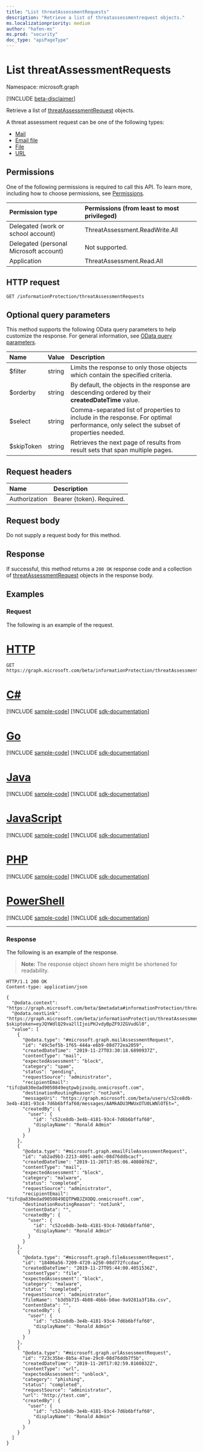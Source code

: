 ```yaml
---
title: "List threatAssessmentRequests"
description: "Retrieve a list of threatassessmentrequest objects."
ms.localizationpriority: medium
author: "hafen-ms"
ms.prod: "security"
doc_type: "apiPageType"
---
```


# List threatAssessmentRequests

Namespace: microsoft.graph

[!INCLUDE [beta-disclaimer](../../includes/beta-disclaimer.md)]

Retrieve a list of [threatAssessmentRequest](../resources/threatassessmentrequest.md) objects.

A threat assessment request can be one of the following types:

* [Mail](../resources/mailAssessmentRequest.md)
* [Email file](../resources/emailFileAssessmentRequest.md)
* [File](../resources/fileAssessmentRequest.md)
* [URL](../resources/urlAssessmentRequest.md)

## Permissions

One of the following permissions is required to call this API. To learn more, including how to choose permissions, see [Permissions](/graph/permissions-reference).

| Permission type                        | Permissions (from least to most privileged) |
|:---------------------------------------|:--------------------------------------------|
| Delegated (work or school account)     | ThreatAssessment.ReadWrite.All             |
| Delegated (personal Microsoft account) | Not supported.                              |
| Application                            | ThreatAssessment.Read.All                  |

## HTTP request

<!-- { "blockType": "ignored" } -->

```http
GET /informationProtection/threatAssessmentRequests
```

## Optional query parameters

This method supports the following OData query parameters to help customize the response. For general information, see [OData query parameters](/graph/query-parameters).

|Name            |Value    |Description                                                                                                                                                                 |
|:---------------|:--------|:---------------------------------------------------------------------------------------------------------------------------------------------------------------------------|
|$filter         |string   |Limits the response to only those objects which contain the specified criteria.                                                                                             |
|$orderby        |string   |By default, the objects in the response are descending ordered by their **createdDateTime** value.                                                                          |
|$select         |string   |Comma-separated list of properties to include in the response. For optimal performance, only select the subset of properties needed.                                        |
|$skipToken      |string   |Retrieves the next page of results from result sets that span multiple pages.                                                                                               |

## Request headers

| Name      |Description|
|:----------|:----------|
| Authorization | Bearer {token}. Required. |

## Request body

Do not supply a request body for this method.

## Response

If successful, this method returns a `200 OK` response code and a collection of [threatAssessmentRequest](../resources/threatassessmentrequest.md) objects in the response body.

## Examples

### Request

The following is an example of the request.

# [HTTP](#tab/http)
<!-- {
  "blockType": "request",
  "name": "get_threatassessmentrequests"
}-->

```msgraph-interactive
GET https://graph.microsoft.com/beta/informationProtection/threatAssessmentRequests
```

# [C#](#tab/csharp)
[!INCLUDE [sample-code](../includes/snippets/csharp/get-threatassessmentrequests-csharp-snippets.md)]
[!INCLUDE [sdk-documentation](../includes/snippets/snippets-sdk-documentation-link.md)]

# [Go](#tab/go)
[!INCLUDE [sample-code](../includes/snippets/go/get-threatassessmentrequests-go-snippets.md)]
[!INCLUDE [sdk-documentation](../includes/snippets/snippets-sdk-documentation-link.md)]

# [Java](#tab/java)
[!INCLUDE [sample-code](../includes/snippets/java/get-threatassessmentrequests-java-snippets.md)]
[!INCLUDE [sdk-documentation](../includes/snippets/snippets-sdk-documentation-link.md)]

# [JavaScript](#tab/javascript)
[!INCLUDE [sample-code](../includes/snippets/javascript/get-threatassessmentrequests-javascript-snippets.md)]
[!INCLUDE [sdk-documentation](../includes/snippets/snippets-sdk-documentation-link.md)]

# [PHP](#tab/php)
[!INCLUDE [sample-code](../includes/snippets/php/get-threatassessmentrequests-php-snippets.md)]
[!INCLUDE [sdk-documentation](../includes/snippets/snippets-sdk-documentation-link.md)]

# [PowerShell](#tab/powershell)
[!INCLUDE [sample-code](../includes/snippets/powershell/get-threatassessmentrequests-powershell-snippets.md)]
[!INCLUDE [sdk-documentation](../includes/snippets/snippets-sdk-documentation-link.md)]

---

### Response

The following is an example of the response.

> **Note:** The response object shown here might be shortened for readability.

<!-- {
  "blockType": "response",
  "truncated": true,
  "@odata.type": "microsoft.graph.threatAssessmentRequest",
  "isCollection": true
} -->

```http
HTTP/1.1 200 OK
Content-type: application/json

{
  "@odata.context": "https://graph.microsoft.com/beta/$metadata#informationProtection/threatAssessmentRequests",
  "@odata.nextLink": "https://graph.microsoft.com/beta/informationProtection/threatAssessmentRequests?$skiptoken=eyJQYWdlQ29va2llIjoiPHJvdyBpZF9JZGVudGl0",
  "value": [
    {
      "@odata.type": "#microsoft.graph.mailAssessmentRequest",
      "id": "49c5ef5b-1f65-444a-e6b9-08d772ea2059",
      "createdDateTime": "2019-11-27T03:30:18.6890937Z",
      "contentType": "mail",
      "expectedAssessment": "block",
      "category": "spam",
      "status": "pending",
      "requestSource": "administrator",
      "recipientEmail": "tifc@a830edad9050849eqtpwbjzxodq.onmicrosoft.com",
      "destinationRoutingReason": "notJunk",
      "messageUri": "https://graph.microsoft.com/beta/users/c52ce8db-3e4b-4181-93c4-7d6b6bffaf60/messages/AAMkADU3MWUxOTU0LWNlOTEt=",
      "createdBy": {
        "user": {
          "id": "c52ce8db-3e4b-4181-93c4-7d6b6bffaf60",
          "displayName": "Ronald Admin"
        }
      }
    },
    {
      "@odata.type": "#microsoft.graph.emailFileAssessmentRequest",
      "id": "ab2ad9b3-2213-4091-ae0c-08d76ddbcacf",
      "createdDateTime": "2019-11-20T17:05:06.4088076Z",
      "contentType": "mail",
      "expectedAssessment": "block",
      "category": "malware",
      "status": "completed",
      "requestSource": "administrator",
      "recipientEmail": "tifc@a830edad9050849EQTPWBJZXODQ.onmicrosoft.com",
      "destinationRoutingReason": "notJunk",
      "contentData": "",
      "createdBy": {
        "user": {
          "id": "c52ce8db-3e4b-4181-93c4-7d6b6bffaf60",
          "displayName": "Ronald Admin"
        }
      }
    },
    {
      "@odata.type": "#microsoft.graph.fileAssessmentRequest",
      "id": "18406a56-7209-4720-a250-08d772fccdaa",
      "createdDateTime": "2019-11-27T05:44:00.4051536Z",
      "contentType": "file",
      "expectedAssessment": "block",
      "category": "malware",
      "status": "completed",
      "requestSource": "administrator",
      "fileName": "b3d5b715-4b88-4bbb-b0ae-9a9281a3f18a.csv",
      "contentData": "",
      "createdBy": {
        "user": {
          "id": "c52ce8db-3e4b-4181-93c4-7d6b6bffaf60",
          "displayName": "Ronald Admin"
        }
      }
    },
    {
      "@odata.type": "#microsoft.graph.urlAssessmentRequest",
      "id": "723c35be-8b5a-47ae-29c0-08d76ddb7f5b",
      "createdDateTime": "2019-11-20T17:02:59.8160832Z",
      "contentType": "url",
      "expectedAssessment": "unblock",
      "category": "phishing",
      "status": "completed",
      "requestSource": "administrator",
      "url": "http://test.com",
      "createdBy": {
        "user": {
          "id": "c52ce8db-3e4b-4181-93c4-7d6b6bffaf60",
          "displayName": "Ronald Admin"
        }
      }
    }
  ]
}
```

<!-- uuid: 16cd6b66-4b1a-43a1-adaf-3a886856ed98
2019-02-04 14:57:30 UTC -->
<!-- {
  "type": "#page.annotation",
  "description": "List threatAssessmentRequests",
  "keywords": "",
  "section": "documentation",
  "tocPath": ""
}-->


